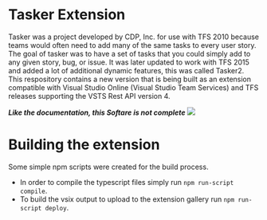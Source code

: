 # Tasker Extension
Tasker was a project developed by CDP, Inc. for use with TFS 2010 because teams would often need to add many of the same tasks to every user story.  The goal of tasker was to have a set of tasks that you could simply add to any given story, bug, or issue.  It was later updated to work with TFS 2015 and added a lot of additional dynamic features, this was called Tasker2. This respository contains a new version that is being built as an extension compatible with Visual Studio Online (Visual Studio Team Services) and TFS releases supporting the VSTS Rest API version 4.

***Like the documentation, this Softare is not complete*** 
[<img src="https://cdpinc.visualstudio.com/_apis/public/build/definitions/b60ff22e-6fe0-469e-b948-1a18c5a2ae5d/3/badge"/>](https://cdpinc.visualstudio.com/WUMEI/_build/index?definitionId=5)

# Building the extension
Some simple npm scripts were created for the build process.  
* In order to compile the typescript files simply run `npm run-script compile`.
* To build the vsix output to upload to the extension gallery run `npm run-script deploy`.
